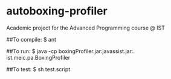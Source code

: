 # autoboxing-profiler
Academic project for the Advanced Programming course @ IST

##To compile:
$ ant

##To run:
$ java -cp boxingProfiler.jar:javassist.jar:. ist.meic.pa.BoxingProfiler <ClassForProfiling>

##To test:
$ sh test.script
